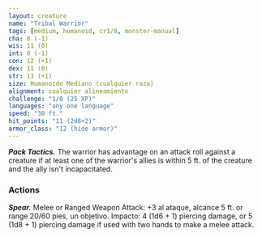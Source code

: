 ```yaml
---
layout: creature
name: "Tribal Warrior"
tags: [medium, humanoid, cr1/8, monster-manual]
cha: 8 (-1)
wis: 11 (0)
int: 8 (-1)
con: 12 (+1)
dex: 11 (0)
str: 13 (+1)
size: Humanoide Mediano (cualquier raza)
alignment: cualquier alineamiento
challenge: "1/8 (25 XP)"
languages: "any one language"
speed: "30 ft."
hit_points: "11 (2d8+2)"
armor_class: "12 (hide armor)"
---
```


***Pack Tactics.*** The warrior has advantage on an attack roll against a creature if at least one of the warrior's allies is within 5 ft. of the creature and the ally isn't incapacitated.

### Actions

***Spear.*** Melee or Ranged Weapon Attack: +3 al ataque, alcance 5 ft. or range 20/60 pies, un objetivo. Impacto: 4 (1d6 + 1) piercing damage, or 5 (1d8 + 1) piercing damage if used with two hands to make a melee attack.